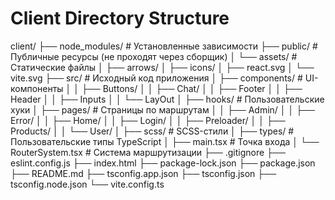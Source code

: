 # Client Directory Structure

client/
├── node_modules/           # Установленные зависимости
├── public/                 # Публичные ресурсы (не проходят через сборщик)
│   └── assets/             # Статические файлы
│       ├── arrows/
│       ├── icons/
│       ├── react.svg
│       └── vite.svg
├── src/                    # Исходный код приложения
│   ├── components/         # UI-компоненты
│   │   ├── Buttons/
│   │   ├── Chat/
│   │   ├── Footer
│   │   ├── Header
│   │   ├── Inputs
│   │   └── LayOut
│   ├── hooks/              # Пользовательские хуки
│   ├── pages/              # Страницы по маршрутам
│   │   ├── Admin/
│   │   ├── Error/
│   │   ├── Home/
│   │   ├── Login/
│   │   ├── Preloader/
│   │   ├── Products/
│   │   └── User/
│   ├── scss/               # SCSS-стили
│   ├── types/              # Пользовательские типы TypeScript
│   ├── main.tsx            # Точка входа
│   └── RouterSystem.tsx    # Система маршрутизации
├── .gitignore
├── eslint.config.js
├── index.html
├── package-lock.json
├── package.json
├── README.md
├── tsconfig.app.json
├── tsconfig.json
├── tsconfig.node.json
└── vite.config.ts
